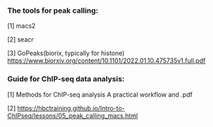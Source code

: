 ### The tools for peak calling:

[1] macs2

[2] seacr

[3] GoPeaks(biorix, typically for histone) https://www.biorxiv.org/content/10.1101/2022.01.10.475735v1.full.pdf

### Guide for ChIP-seq data analysis:

[1] Methods for ChIP-seq analysis A practical workflow and .pdf

[2] https://hbctraining.github.io/Intro-to-ChIPseq/lessons/05_peak_calling_macs.html

